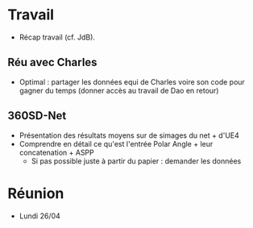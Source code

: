 # Travail
- Récap travail (cf. JdB).

## Réu avec Charles
- Optimal : partager les données equi de Charles voire son code pour gagner du temps (donner accès au travail de Dao en retour)

## 360SD-Net
- Présentation des résultats moyens sur de simages du net + d'UE4
- Comprendre en détail ce qu'est l'entrée Polar Angle + leur concatenation + ASPP
	- Si pas possible juste à partir du papier : demander les données

# Réunion
- Lundi 26/04